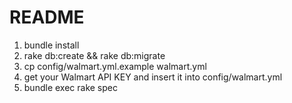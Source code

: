 # README

1. bundle install
2. rake db:create && rake db:migrate
3. cp config/walmart.yml.example walmart.yml
4. get your Walmart API KEY and insert it into config/walmart.yml
5. bundle exec rake spec
